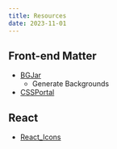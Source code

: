 ```yaml
---
title: Resources
date: 2023-11-01
---
```


## Front-end Matter
- [BGJar](https://bgjar.com/)
	- Generate Backgrounds
- [CSSPortal](https://www.cssportal.com/)

## React
- [React_Icons](https://react-icons.github.io/react-icons/)

